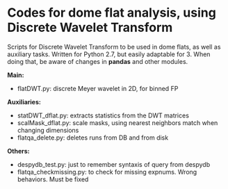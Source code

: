 # Codes for dome flat analysis, using Discrete Wavelet Transform

Scripts for Discrete Wavelet Transform to be used in dome flats, as well as auxiliary tasks. Written for Python 2.7, but easily adaptable for 3. When doing that, be aware of changes in **pandas** and other modules.

**Main:**
* flatDWT.py: discrete Meyer wavelet in 2D, for binned FP		

**Auxiliaries:**
* statDWT_dflat.py: extracts statistics from the DWT matrices
* scalMask_dflat.py: scale masks, using nearest neighbors match when changing dimensions  
* flatqa_delete.py: deletes runs from DB and from disk

**Others:**
* despydb_test.py: just to remember syntaxis of query from despydb
* flatqa_checkmissing.py: to check for missing expnums. Wrong behaviors. Must be fixed
